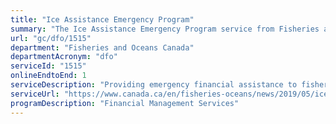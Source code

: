 ```yaml
---
title: "Ice Assistance Emergency Program"
summary: "The Ice Assistance Emergency Program service from Fisheries and Oceans Canada is available end-to-end online, according to the GC Service Inventory."
url: "gc/dfo/1515"
department: "Fisheries and Oceans Canada"
departmentAcronym: "dfo"
serviceId: "1515"
onlineEndtoEnd: 1
serviceDescription: "Providing emergency financial assistance to fishers in Atlantic Canada in cases where significant economic hardship exists due to unseasonably severe ice conditions."
serviceUrl: "https://www.canada.ca/en/fisheries-oceans/news/2019/05/ice-assistance-emergency-program.html"
programDescription: "Financial Management Services"
---
```

